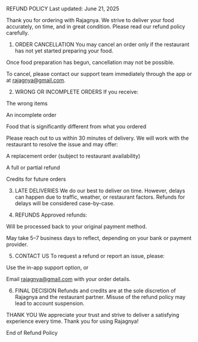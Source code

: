 REFUND POLICY
Last updated: June 21, 2025

Thank you for ordering with Rajagnya. We strive to deliver your food accurately, on time, and in great condition. Please read our refund policy carefully.

1. ORDER CANCELLATION
You may cancel an order only if the restaurant has not yet started preparing your food.

Once food preparation has begun, cancellation may not be possible.

To cancel, please contact our support team immediately through the app or at rajagnya@gmail.com.

2. WRONG OR INCOMPLETE ORDERS
If you receive:

The wrong items

An incomplete order

Food that is significantly different from what you ordered

Please reach out to us within 30 minutes of delivery. We will work with the restaurant to resolve the issue and may offer:

A replacement order (subject to restaurant availability)

A full or partial refund

Credits for future orders

3. LATE DELIVERIES
We do our best to deliver on time. However, delays can happen due to traffic, weather, or restaurant factors. Refunds for delays will be considered case-by-case.

4. REFUNDS
Approved refunds:

Will be processed back to your original payment method.

May take 5–7 business days to reflect, depending on your bank or payment provider.

5. CONTACT US
To request a refund or report an issue, please:

Use the in-app support option, or

Email rajagnya@gmail.com with your order details.

6. FINAL DECISION
Refunds and credits are at the sole discretion of Rajagnya and the restaurant partner. Misuse of the refund policy may lead to account suspension.

THANK YOU
We appreciate your trust and strive to deliver a satisfying experience every time. Thank you for using Rajagnya!

End of Refund Policy
